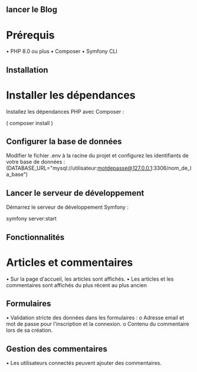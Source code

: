 ## lancer le Blog
# Prérequis
•	PHP 8.0 ou plus
•	Composer
•	Symfony CLI

## Installation
# Installer les dépendances
Installez les dépendances PHP avec Composer :

( composer install )

## Configurer la base de données
Modifier le fichier .env à la racine du projet et configurez les identifiants de votre base de données :
(DATABASE_URL="mysql://utilisateur:motdepasse@127.0.0.1:3306/nom_de_la_base")

## Lancer le serveur de développement
Démarrez le serveur de développement Symfony :

symfony server:start

## Fonctionnalités
# Articles et commentaires
•	Sur la page d'accueil, les  articles sont affichés.
•	Les articles et les commentaires sont affichés du plus récent au plus ancien 

## Formulaires
•	Validation stricte des données dans les formulaires :
o	Adresse email et mot de passe pour l'inscription et la connexion.
o	Contenu du commentaire lors de sa création.

## Gestion des commentaires
•	Les utilisateurs connectés peuvent ajouter des commentaires.

